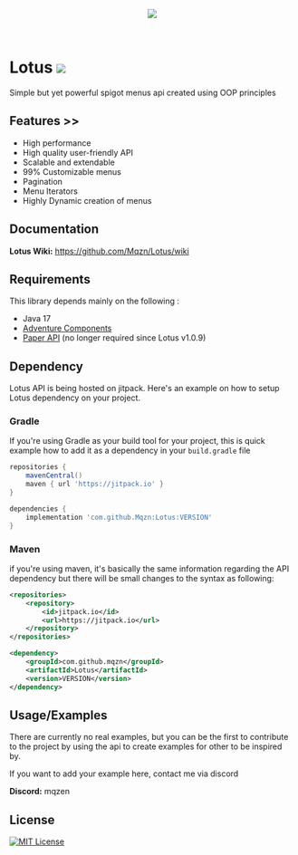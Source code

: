 <p align="center"><img src="https://github.com/Mqzn/Lotus/blob/master/img.png" /></p><br>

# Lotus [![](https://jitpack.io/v/Mqzn/Lotus.svg)](https://jitpack.io/#Mqzn/Lotus)   
Simple but yet powerful spigot menus api created using OOP principles

## Features >>

- High performance
- High quality user-friendly API
- Scalable and extendable
- 99% Customizable menus
- Pagination
- Menu Iterators
- Highly Dynamic creation of menus

## Documentation

**Lotus Wiki:** https://github.com/Mqzn/Lotus/wiki

## Requirements

This library depends mainly on the following :

- Java 17
- [Adventure Components](https://docs.advntr.dev/getting-started.html)
- [Paper API](https://docs.papermc.io/) (no longer required since Lotus v1.0.9) 

## Dependency

Lotus API is being hosted on jitpack. Here's an example on how to setup
Lotus dependency on your project.

### Gradle

If you're using Gradle as your build tool for your project, this is quick example how to add it as a dependency in
your `build.gradle` file

```groovy
repositories {
    mavenCentral()
    maven { url 'https://jitpack.io' }
}

dependencies {
    implementation 'com.github.Mqzn:Lotus:VERSION'
}
```

### Maven

if you're using maven, it's basically the same information regarding the API dependency but there will be small changes
to the syntax as following:

```xml
<repositories>
    <repository>
        <id>jitpack.io</id>
        <url>https://jitpack.io</url>
    </repository>
</repositories>

<dependency>
    <groupId>com.github.mqzn</groupId>
    <artifactId>Lotus</artifactId>
    <version>VERSION</version>
</dependency>
```

## Usage/Examples

There are currently no real examples, but you can be the first to contribute to the project by using the api to create
examples for other to be inspired by.

If you want to add your example here, contact me via discord

**Discord:** mqzen

## License

[![MIT License](https://img.shields.io/badge/License-MIT-green.svg)](https://choosealicense.com/licenses/mit/)
